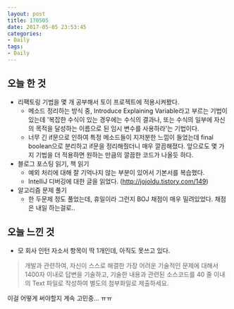 ```yaml
---
layout: post
title: 170505
date: 2017-05-05 23:53:45
categories:
- Daily
tags:
- Daily
---
```


## 오늘 한 것

* 리팩토링 기법을 몇 개 공부해서 토이 프로젝트에 적용시켜봤다.
  * 메소드 정리하는 방식 중, Introduce Explaining Variable라고 부르는 기법이 있는데 '복잡한 수식이 있는 경우에는 수식의 결과나, 또는 수식의 일부에 자신의 목적을 달성하는 이름으로 된 임시 변수를 사용하라'는 기법이다.
  * 너무 긴 if문으로 인하여 특정 메소드들이 지저분한 느낌이 들었는데 final boolean으로 분리하고 if문을 정리해줬더니 매우 깔끔해졌다. 앞으로도 몇 가지 기법을 더 적용하면 원하는 만큼의 깔끔한 코드가 나올듯 하다.
* 블로그 포스팅 읽기, 책 읽기
  * 예외 처리에 대해 잘 기억나지 않는 부분이 있어서 기본서를 복습했다.
  * IntelliJ 디버깅에 대한 글을 읽었다. (http://jojoldu.tistory.com/149)
* 알고리즘 문제 풀기
  * 한 두문제 정도 풀었는데, 휴일이라 그런지 BOJ 채점이 매우 밀려있었다. 채점은 내일 하는걸로..



## 오늘 느낀 것

* 모 회사 인턴 자소서 항목이 딱 1개인데, 아직도 못쓰고 있다.

> 개발과 관련하여, 자신이 스스로 해결한 가장 어려운 기술적인 문제에 대해서 1400자 이내로 답변을 기술하고, 기술한 내용과 관련된 소스코드를 40 줄 이내의 Text 파일로 작성하여 별도의 첨부화일로 제출하세요.

이걸 어떻게 써야할지 계속 고민중… ㅠㅠ
